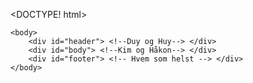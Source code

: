 <DOCTYPE! html>
	<head>
		<!-- Håkon META STUFF -->
			<meta charset="UTF-8">
		<meta name="descritption" content="Garasjedørmontørbedrift">
		<meta name="keywords" content="Garasjedør, montering, snekkerarbeid, oppussing">
		<meta name="author" content ="Potation">
		<title>Smørvik Garasjedørmontører</title>
		<link rel="stylesheet" type="text/css" href="mystyle.css">
		<script language="javascript" type="text/javascript"></script>
		<link rel="icon" type="image/png" href="favicon.ico" />
	</head>

	<body>
		<div id="header"> <!--Duy og Huy--> </div>
		<div id="body"> <!--Kim og Håkon--> </div>
		<div id="footer"> <!-- Hvem som helst --> </div>
	</body>
</html>
